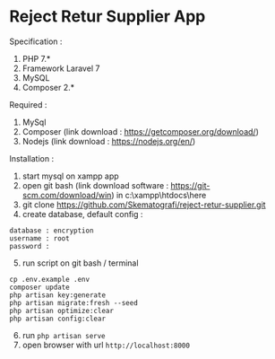 # Reject Retur Supplier App 
Specification :
1. PHP 7.*
2. Framework Laravel 7
3. MySQL
4. Composer 2.*

Required :
1. MySql
2. Composer (link download : https://getcomposer.org/download/)
3. Nodejs (link download : https://nodejs.org/en/)

Installation :
1. start mysql on xampp app
2. open git bash (link download software : https://git-scm.com/download/win) in c:\xampp\htdocs\here 
3. git clone https://github.com/Skematografi/reject-retur-supplier.git
4. create database, default config :
```
database : encryption
username : root
password : 
```
5. run script on git bash / terminal
```
cp .env.example .env
composer update
php artisan key:generate
php artisan migrate:fresh --seed
php artisan optimize:clear
php artisan config:clear
```
6. run `php artisan serve`
7. open browser with url `http://localhost:8000`
